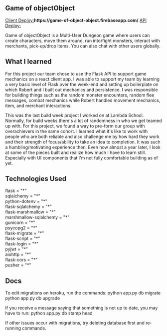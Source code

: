<h2>Game of objectObject</h2>
<ins>Client Deploy:</ins><b>https://game-of-object-object.firebaseapp.com/</b>
<ins>API Deploy:</ins> <b><https://g-o-o-o.herokuapp.com/></b>

Game of objectObject is a Multi-User Dungeon game where users can create characters, move them around, run into/fight monsters, interact with merchants, pick-up/drop items. You can also chat with other users globally. 

<h2>What I learned</h2>

For this project our team chose to use the Flask API to support game mechanics on a react client app. I was able to support my team by learning a very basic level of Flask over the week-end and setting up boilerplate on which Robert and I built out mechanics and persistence. I was responsible for building things such as the random monster encounters, random flee messages, combat mechanics while Robert handled movement mechanics, item, and merchant interactions. 

This was the last build week project I worked on at Lambda School. Normally, for build weeks there's a lot of randomness in who we get teamed up with. For this project, we found a way to pre-form our group with overachievers in the same cohort. I learned what it's like to work with people who are both reliable and also challenge me by how hard they work and their strength of focus/ability to take an idea to completion. It was such a humbling/motivating experience then. Even now almost a year later, I look at some of the pieces built and realize how much I have to learn still. Especially with UI components that I'm not fully comfortable building as of yet. 

<h2>Technologies Used</h2>
flask = "*"<br/>
sqlalchemy = "*"<br/>
python-dotenv = "*"<br/>
flask-sqlalchemy = "*"<br/>
flask-marshmallow = "*"<br/>
marshmallow-sqlalchemy = "*"<br/>
gunicorn = "*"<br/>
psycopg2 = "*"<br/>
flask-migrate = "*"<br/>
flask-script = "*"<br/>
flask-login = "*"<br/>
pyjwt = "*"<br/>
aiohttp = "*"<br/>
flask-cors = "*"<br/>
pusher = "*"<br/>

<h2>Docs</h2>
To edit migrations on heroku, run the commands:
python app.py db migrate
python app.py db upgrade

If you receive a message saying that something is not up to date, you may have to run:
python app.py db stamp head

If other issues occur with migrations, try deleting database first and re-running commands.

